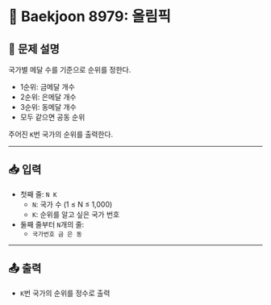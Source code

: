# 🥇 Baekjoon 8979: 올림픽

## 📌 문제 설명
국가별 메달 수를 기준으로 순위를 정한다.
- 1순위: 금메달 개수
- 2순위: 은메달 개수
- 3순위: 동메달 개수
- 모두 같으면 공동 순위

주어진 `K`번 국가의 순위를 출력한다.

---

## 📥 입력
- 첫째 줄: `N K`
    - `N`: 국가 수 (1 ≤ N ≤ 1,000)
    - `K`: 순위를 알고 싶은 국가 번호
- 둘째 줄부터 `N`개의 줄:
    - `국가번호 금 은 동`

---

## 📤 출력
- `K`번 국가의 순위를 정수로 출력
